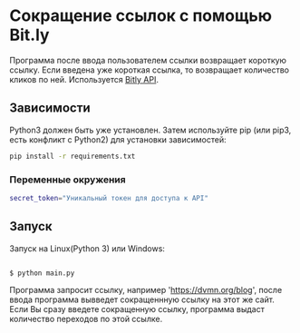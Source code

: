 # Сокращение ссылок с помощью Bit.ly
Программа после ввода пользователем ссылки возвращает короткую ссылку. Если введена уже короткая ссылка, то возвращает количество кликов по ней. Используется [Bitly API](https://dev.bitly.com/api-reference).

## Зависимости

Python3 должен быть уже установлен. Затем используйте pip (или pip3, есть конфликт с Python2) для установки зависимостей:

```bash
pip install -r requirements.txt
```
### Переменные окружения

```bash
secret_token="Уникальный токен для доступа к API"
```
## Запуск

Запуск на Linux(Python 3) или Windows:

```bash

$ python main.py

```
Программа запросит ссылку, например 'https://dvmn.org/blog', после ввода программа вывведет сокращеннную ссылку на этот же сайт. Если Вы сразу введете сокращенную ссылку, программа выдаст количество переходов по этой ссылке.
